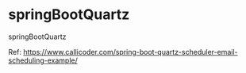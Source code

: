 # springBootQuartz
springBootQuartz



Ref: https://www.callicoder.com/spring-boot-quartz-scheduler-email-scheduling-example/
